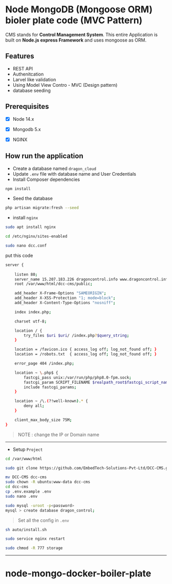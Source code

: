 # Node MongoDB (Mongoose ORM) bioler plate code (MVC Pattern)

CMS stands for __Control Management System__.
This entire Application is built on __Node.js express Framework__ and uses mongoose as ORM.

## Features

* REST API
* Authenitcation 
* Larvel like validation
* Using Model View Contro - MVC (Design pattern)
* database seeding

## Prerequisites
  
-  [x] Node 14.x 
-  [x] Mongodb 5.x
-  [x] NGINX



## How run the application

* Create a database named `dragon_cloud`
* Update `.env` file with database name and User Credentials
* Install Composer dependencies

```bash
npm install
```

* Seed the database

```bash
php artisan migrate:fresh --seed
```


* install `nginx`
```sh
sudo apt install nginx

cd /etc/nginx/sites-enabled

sudo nano dcc.conf
```

put this code 

```sh
server {
    
    listen 80;
    server_name 15.207.183.226 dragoncontrol.info www.dragoncontrol.info;
    root /var/www/html/dcc-cms/public;

    add_header X-Frame-Options "SAMEORIGIN";
    add_header X-XSS-Protection "1; mode=block";
    add_header X-Content-Type-Options "nosniff";

    index index.php;

    charset utf-8;

    location / {
        try_files $uri $uri/ /index.php?$query_string;
    }

    location = /favicon.ico { access_log off; log_not_found off; }
    location = /robots.txt  { access_log off; log_not_found off; }

    error_page 404 /index.php;

    location ~ \.php$ {
        fastcgi_pass unix:/var/run/php/php8.0-fpm.sock;
        fastcgi_param SCRIPT_FILENAME $realpath_root$fastcgi_script_name;
        include fastcgi_params;
    }

    location ~ /\.(?!well-known).* {
        deny all;
    }

    client_max_body_size 75M;
}
```
> NOTE : change the IP or Domain name
---

* Setup `Project`

```sh
cd /var/www/html 

sudo git clone https://github.com/EmbedTech-Solutions-Pvt-Ltd/DCC-CMS.git

mv DCC-CMS dcc-cms
sudo chown -R ubuntu:www-data dcc-cms
cd dcc-cms
cp .env.example .env
sudo nano .env

sudo mysql -uroot -p<password>
mysql > create database dragon_control;
```
> Set all the config in `.env` 

```sh
sh auto/install.sh

sudo service nginx restart

sudo chmod -R 777 storage
```

---

# node-mongo-docker-boiler-plate

